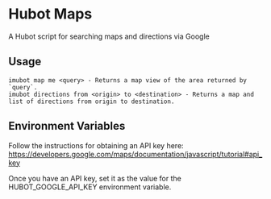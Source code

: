 Hubot Maps
==========
A Hubot script for searching maps and directions via Google

Usage
-----
```
imubot map me <query> - Returns a map view of the area returned by `query`.
imubot directions from <origin> to <destination> - Returns a map and list of directions from origin to destination.
```

Environment Variables
---------------------
Follow the instructions for obtaining an API key here:
https://developers.google.com/maps/documentation/javascript/tutorial#api_key

Once you have an API key, set it as the value for the HUBOT_GOOGLE_API_KEY environment variable.
